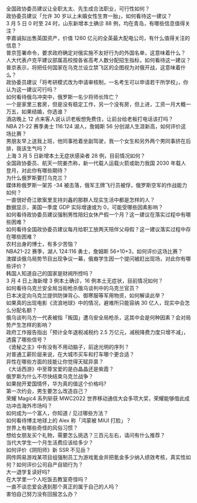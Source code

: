 全国政协委员建议让全职太太、先生成合法职业，可行性如何？  
政协委员建议「允许 30 岁以上未婚女性生育一胎」，如何看待这一建议？  
3 月 5 日 0 时至 24 时，山东新增本土确诊 88 例，均在青岛，有哪些信息值得关注？  
李嘉诚拟出售英国资产，价值 1260 亿元的全英最大配电公司，有什么值得关注的信息？  
普京签署命令，要求政府确定对俄实施不友好行为的外国名单，这意味着什么？  
人大代表卢克平建议部属高校按各省高考人数分配招生指标，如何看待这一建议？  
普京表示，将把任何国家在乌克兰设立禁飞区的企图视为对俄开战，这意味着什么？  
政协委员建议「将考研模式改为申请审核制，一名考生可以申请若干所学校」，你认为这一建议可行吗？  
如何看待俄乌冲突中，俄罗斯一名少将师长阵亡？  
一个是家里三套房，但是没有稳定工作，另一个没有房，但上进，工资一月大概一万五，如果结婚，你选谁？  
酒店晚上 12 点来客人说认识老板想免费住，让前台给老板打电话该打吗？  
NBA 21-22 赛季勇士 116:124 湖人，詹姆斯 56 分创湖人生涯新高，如何评价这场比赛？  
男朋友早上送我上班，他同事抢着坐副驾驶，我一个女生和另外两个男同事挤在后排，我该生气吗？  
上海 3 月 5 日新增本土无症状感染者 28 例，目前情况如何？  
全国政协委员、航天一院姜杰称，新一代载人运载火箭或助力我国 2030 年载人登月，对此你有哪些期待？  
为什么俄罗斯要打乌克兰？  
媒体称俄罗斯一架苏 -34 被击落，俄军王牌飞行员被俘，俄罗斯空军的作战能力如何？  
一直很好奇江歌案里支持刘鑫的那群人现实生活中都是怎样的人？  
数据显示，美国一季度 GDP 实际增速或为 0，可能受哪些因素影响？  
如何看待政协委员建议强制男性陪妇女休产假一个月？这一建议在落实过程中有哪些困难？  
如何看待全国政协委员建议每月给职工放两天陪伴父母假？这一建议落实过程中存在哪些困难？  
农村出身的博士，有多少苦恼？  
NBA21-22 赛季，湖人 124:116 勇士，詹姆斯 56+10+3，如何评价这场比赛？  
澳媒谈俄乌局势节目出现争议一幕，俄裔学生因一个提问被赶出现场，对此你有哪些评价？  
韩国人知道自己的国家是财阀所控吗？  
3 月 4 日上海新增 3 例本土确诊，16 例本土无症状，目前情况如何？  
如何看待乌克兰安全局当街枪杀俄乌谈判中的乌克兰官员？  
日本决定向乌克兰提供防弹背心、御寒服等军用物资，如何解读此举？  
如果真的出现电影《流浪地球》中的情况，避难所只能容纳 30 亿人，现实中会怎么分配名额？  
俄乌谈判乌方一代表被指「叛国」遭乌安全局枪杀，这其中会是何种因素？会对局势产生怎样的影响？  
政府工作报告指出「预计全年退税减税约 2.5 万亿元，减税降费力度只增不减」，透露了哪些信号？  
《诡秘之主》中有没有不用动脑子，前途光明的序列？  
对普通工薪阶层来说，在大城市买车和打车哪个更合适？  
异性在哪些方面的技能让你觉得天赋异禀？  
《大话西游》中至尊宝爱的是白晶晶还是紫霞？  
俄罗斯为什么不尽快结束乌克兰战争？  
如果抛开爱国情怀，华为真的值这个价格吗?  
第一次约会，男生要怎么改造自己？  
荣耀 Magic4 系列斩获 MWC2022 世界移动通信大会多项大奖，荣耀能够借此成功冲击海外市场吗？  
如何成为一个富人，你知道 / 见过哪些方法？  
如何看待博主地球上的 Alex 称「鸿蒙被 MIUI 打脸」？  
世界上有哪些奇怪的风俗习惯？  
想给女朋友买个礼物，需要怎么挑选？三百元左右，请问有什么推荐？  
当代大学生一个月生活费应该给多少？  
如何评价《阴阳师》新 SSR 不见岳？  
网传网易游戏某项目组强制员工为游戏氪金并把氪金多少纳入绩效考核，真实性如何？如何评价公司自产自销行为？  
大一退学复读好吗?  
在大学里一个人吃饭去教室奇怪吗？  
一直不谈恋爱会遇到那个真正的属于自己的人吗？  
害怕自己努力没有回报怎么办？  
